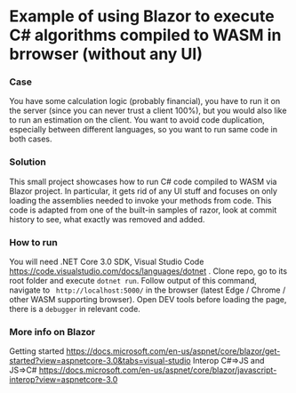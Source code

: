 # Example of using Blazor to execute C# algorithms  compiled to WASM in brrowser (without any UI)

### Case
You have some calculation logic (probably financial), you have to run it on the server (since you can never trust a client 100%), but you would also like to run an estimation on the client. You want to avoid code duplication, especially between different languages, so you want to run same code in both cases. 

### Solution
This small project showcases how to run C# code compiled to WASM via Blazor project. In particular, it gets rid of any UI stuff and focuses on only loading the assemblies needed to invoke your methods from code. This code is adapted from one of the built-in samples of razor, look at commit history to see, what exactly was removed and added.

### How to run
You will need .NET Core 3.0 SDK, Visual Studio Code https://code.visualstudio.com/docs/languages/dotnet .
Clone repo, go to its root folder and execute `dotnet run`. Follow output of this command, navigate to ` http://localhost:5000/` in the browser (latest Edge / Chrome / other WASM supporting browser). Open DEV tools before loading the page, there is a `debugger` in relevant code. 

###  More info on Blazor
Getting started 
https://docs.microsoft.com/en-us/aspnet/core/blazor/get-started?view=aspnetcore-3.0&tabs=visual-studio
Interop C#=>JS and JS=>C#
https://docs.microsoft.com/en-us/aspnet/core/blazor/javascript-interop?view=aspnetcore-3.0
